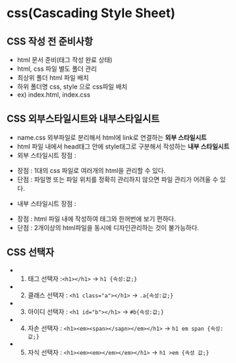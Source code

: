 # css(Cascading Style Sheet)
## CSS 작성 전 준비사항
* html 문서 준비(태그 작성 완료 상태)
* html, css 파일 별도 폴더 관리
* 최상위 폴더 html 파일 배치
* 하위 폴더명 css, style 으로 css파일 배치 
* ex) index.html, index.css
## CSS 외부스타일시트와 내부스타일시트
* name.css 외부파일로 분리해서 html에 link로 연결하는 **외부 스타일시트**
* html 파일 내에서 head태그 안에 style태그로 구분해서 작성하는 **내부 스타일시트**
* 외부 스타일시트 장점 :
- 장점 : 1대의 css 파일로 여러개의 html을 관리할 수 있다.
- 단점 : 파일명 또는 파일 위치를 정확히 관리하지 않으면 파일 관리가 어려울 수 있다.
* 내부 스타일시트 장점 : 
- 장점 : html 파일 내에 작성하여 태그와 한꺼번에 보기 편하다.
- 단점 : 2개이상의 html파일을 동시에 디자인관리하는 것이 불가능하다.
## CSS 선택자
* 1. 태그 선택자 :`<h1></h1>` -> `h1 {속성:값;}`
* 2. 클래스 선택자 : `<h1 class="a"></h1>` -> `.a{속성:값;}`
* 3. 아이디 선택자 : `<h1 id="b"></h1>` -> `#b{속성:값;}`
* 4. 자손 선택자 : `<h1><em><span></sapn></em></h1>` -> `h1 em span {속성:값;}`
* 5. 자식 선택자 : `<h1><em><em></em></em></h1>` -> `h1 >em {속성 값;}`